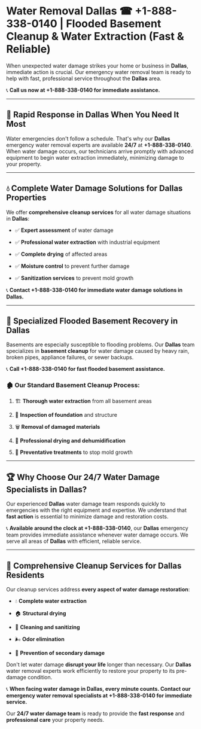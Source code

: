 # Water Removal Dallas ☎ +1-888-338-0140 | Flooded Basement Cleanup & Water Extraction (Fast & Reliable)

When unexpected water damage strikes your home or business in **Dallas**, immediate action is crucial. Our emergency water removal team is ready to help with fast, professional service throughout the **Dallas** area. 

📞 **Call us now at +1-888-338-0140 for immediate assistance.**
---
## 🚀 Rapid Response in Dallas When You Need It Most
Water emergencies don't follow a schedule. That's why our **Dallas** emergency water removal experts are available **24/7** at **+1-888-338-0140**. When water damage occurs, our technicians arrive promptly with advanced equipment to begin water extraction immediately, minimizing damage to your property.
---
## 💧 Complete Water Damage Solutions for Dallas Properties
We offer **comprehensive cleanup services** for all water damage situations in **Dallas**:
- ✅ **Expert assessment** of water damage  
- ✅ **Professional water extraction** with industrial equipment  
- ✅ **Complete drying** of affected areas  
- ✅ **Moisture control** to prevent further damage  
- ✅ **Sanitization services** to prevent mold growth  
📞 **Contact +1-888-338-0140 for immediate water damage solutions in Dallas.**
---
## 🌊 Specialized Flooded Basement Recovery in Dallas
Basements are especially susceptible to flooding problems. Our **Dallas** team specializes in **basement cleanup** for water damage caused by heavy rain, broken pipes, appliance failures, or sewer backups. 
📞 **Call +1-888-338-0140 for fast flooded basement assistance.**
### 🏚️ Our Standard Basement Cleanup Process:
1. 🏗️ **Thorough water extraction** from all basement areas  
2. 🔎 **Inspection of foundation** and structure  
3. 🗑️ **Removal of damaged materials**  
4. 💨 **Professional drying and dehumidification**  
5. 🚫 **Preventative treatments** to stop mold growth  
---
## 🏆 Why Choose Our 24/7 Water Damage Specialists in Dallas?
Our experienced **Dallas** water damage team responds quickly to emergencies with the right equipment and expertise. We understand that **fast action** is essential to minimize damage and restoration costs.
📞 **Available around the clock at +1-888-338-0140**, our **Dallas** emergency team provides immediate assistance whenever water damage occurs. We serve all areas of **Dallas** with efficient, reliable service.
---
## 🧹 Comprehensive Cleanup Services for Dallas Residents
Our cleanup services address **every aspect of water damage restoration**:
- 💧 **Complete water extraction**  
- 🏠 **Structural drying**  
- 🧼 **Cleaning and sanitizing**  
- 🌬️ **Odor elimination**  
- 🚫 **Prevention of secondary damage**  
Don't let water damage **disrupt your life** longer than necessary. Our **Dallas** water removal experts work efficiently to restore your property to its pre-damage condition.
📞 **When facing water damage in Dallas, every minute counts. Contact our emergency water removal specialists at +1-888-338-0140 for immediate service.**
Our **24/7 water damage team** is ready to provide the **fast response** and **professional care** your property needs.
